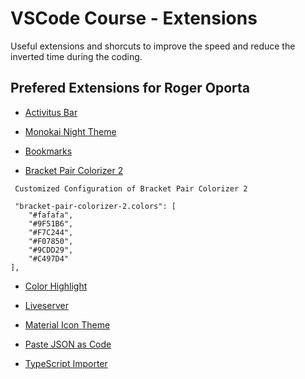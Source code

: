 # VSCode Course - Extensions    

Useful extensions and shorcuts to improve the speed and reduce the inverted time during the coding.

## Prefered Extensions for Roger Oporta 

* [Activitus Bar](https://marketplace.visualstudio.com/items?itemName=Gruntfuggly.activitusbar)

* [Monokai Night Theme](https://marketplace.visualstudio.com/items?itemName=fabiospampinato.vscode-monokai-night)

* [Bookmarks](https://marketplace.visualstudio.com/items?itemName=alefragnani.Bookmarks)

* [Bracket Pair Colorizer 2](https://marketplace.visualstudio.com/items?itemName=CoenraadS.bracket-pair-colorizer-2)

```
 Customized Configuration of Bracket Pair Colorizer 2

 "bracket-pair-colorizer-2.colors": [
    "#fafafa",
    "#9F51B6",
    "#F7C244",
    "#F07850",
    "#9CDD29",
    "#C497D4"
],

```

* [Color Highlight](https://marketplace.visualstudio.com/items?itemName=naumovs.color-highlight)

* [Liveserver](https://marketplace.visualstudio.com/items?itemName=ritwickdey.LiveServer)

* [Material Icon Theme](https://marketplace.visualstudio.com/items?itemName=PKief.material-icon-theme)


* [Paste JSON as Code](https://marketplace.visualstudio.com/items?itemName=quicktype.quicktype)


* [TypeScript Importer](https://marketplace.visualstudio.com/items?itemName=pmneo.tsimporter)
